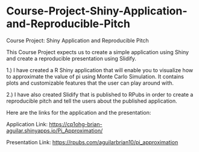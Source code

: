 # Course-Project-Shiny-Application-and-Reproducible-Pitch
Course Project: Shiny Application and Reproducible Pitch

This Course Project expects us to create a simple application using Shiny and create a reproducible presentation using Slidify.

1.) I have created a R Shiny application that will enable you to visualize how to approximate the value of pi using Monte Carlo Simulation. It contains plots and customizable features that the user can play around with. 

2.) I have also created Slidify that is published to RPubs in order to create a reproducible pitch and tell the users about the published application.

Here are the links for the application and the presentation:

Application Link: https://cp1ohg-brian-aguilar.shinyapps.io/Pi_Approximation/

Presentation Link: https://rpubs.com/aguilarbrian10/pi_approximation
